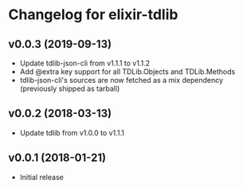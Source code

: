 # Changelog for elixir-tdlib

## v0.0.3 (2019-09-13)

* Update tdlib-json-cli from v1.1.1 to v1.1.2
* Add @extra key support for all TDLib.Objects and TDLib.Methods
* tdlib-json-cli's sources are now fetched as a mix dependency (previously shipped as tarball)

## v0.0.2 (2018-03-13)

* Update tdlib from v1.0.0 to v1.1.1

## v0.0.1 (2018-01-21)

* Initial release
